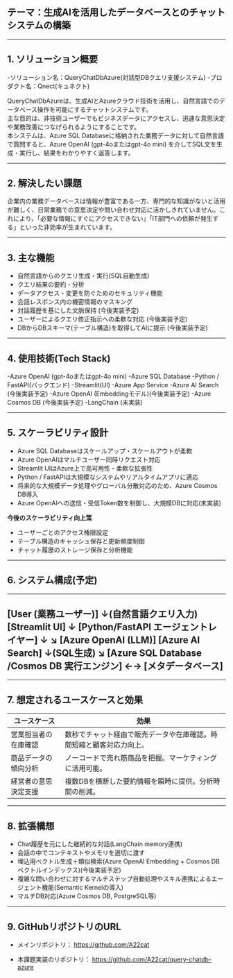 ## テーマ：生成AIを活用したデータベースとのチャットシステムの構築

---

## 1. ソリューション概要

-ソリューション名：QueryChatDbAzure(対話型DBクエリ支援システム)
-プロダクト名：Qnect(キュネクト)

QueryChatDbAzureは、生成AIとAzureクラウド技術を活用し、自然言語でのデータベース操作を可能にするチャットシステムです。  
主な目的は、非技術ユーザーでもビジネスデータにアクセスし、迅速な意思決定や業務改善につなげられるようにすることです。  
本システムは、Azure SQL Databaseに格納された業務データに対して自然言語で質問すると、Azure OpenAI (gpt-4oまたはgpt-4o mini) を介してSQL文を生成・実行し、結果をわかりやすく返答します。

---

## 2. 解決したい課題

企業内の業務データベースは情報が豊富である一方、専門的な知識がないと活用が難しく、日常業務での意思決定や問い合わせ対応に活かしきれていません。これにより、「必要な情報にすぐにアクセスできない」「IT部門への依頼が発生する」といった非効率が生まれています。

---

## 3. 主な機能

- 自然言語からのクエリ生成・実行(SQL自動生成)
- クエリ結果の要約・分析
- データアクセス・変更を防ぐためのセキュリティ機能
- 会話レスポンス内の機密情報のマスキング
- 対話履歴を基にした文脈保持                       (今後実装予定)
- ユーザーによるクエリ修正指示への柔軟な対応        (今後実装予定)
- DBからDBスキーマ(テーブル構造)を取得してAIに提示  (今後実装予定)

---

## 4. 使用技術(Tech Stack)

-Azure OpenAI (gpt-4oまたはgpt-4o mini)
-Azure SQL Database
-Python / FastAPI(バックエンド)
-Streamlit(UI)
-Azure App Service
-Azure AI Search               (今後実装予定)
-Azure OpenAI (Embeddingモデル)(今後実装予定)
-Azure Cosmos DB               (今後実装予定)
-LangChain                     (未実装)


---

## 5. スケーラビリティ設計

- Azure SQL Databaseはスケールアップ・スケールアウトが柔軟
- Azure OpenAIはマルチユーザー同時リクエスト対応
- Streamlit UIはAzure上で高可用性・柔軟な拡張性
- Python / FastAPIは大規模なシステムやリアルタイムアプリに適応
- 将来的な大規模データ処理やグローバル分散対応のため、Azure Cosmos DB導入
- Azure OpenAIへの送信・受信Token数を制御し、大規模DBに対応(未実装)

**今後のスケーラビリティ向上策**
- ユーザーごとのアクセス権限設定
- テーブル構造のキャッシュ保存と更新頻度制御
- チャット履歴のストレージ保存と分析機能

---

## 6. システム構成(予定)
---------------------------------------------------------
[User (業務ユーザー)]
        ↓(自然言語クエリ入力)
[Streamlit UI]
        ↓
[Python/FastAPI エージェントレイヤー]
        ↓                        ↘
[Azure OpenAI (LLM)]      [Azure AI Search]
        ↓(SQL生成)               ↘
[Azure SQL Database
/Cosmos DB 実行エンジン]  ←→  [メタデータベース]
---------------------------------------------------------

---

## 7. 想定されるユースケースと効果

| ユースケース                 | 効果                                                              |
|-----------------------------|-------------------------------------------------------------------|
| 営業担当者の在庫確認         | 数秒でチャット経由で販売データや在庫確認。時間短縮と顧客対応力向上。 |
| 商品データの傾向分析         | ノーコードで売れ筋商品を把握。マーケティングに活用可能。            |
| 経営者の意思決定支援         | 複数DBを横断した要約情報を瞬時に提供。分析時間の削減。              |

---

## 8. 拡張構想

- Chat履歴を元にした継続的な対話(LangChain memory連携)
- 会話の中でコンテキストやメモリを適切に渡す
- 埋込用ベクトル生成＋類似検索(Azure OpenAI Embedding + Cosmos DB ベクトルインデックス)(今後実装予定)
- 複雑な問い合わせに対するマルチステップ自動処理やスキル連携によるエージェント機能(Semantic Kernelの導入)
- マルチDB対応(Azure Cosmos DB, PostgreSQL等)

---

## 9. GitHubリポジトリのURL

- メインリポジトリ：
https://github.com/A22cat

- 本課題実装のリポジトリ：
https://github.com/A22cat/query-chatdb-azure
